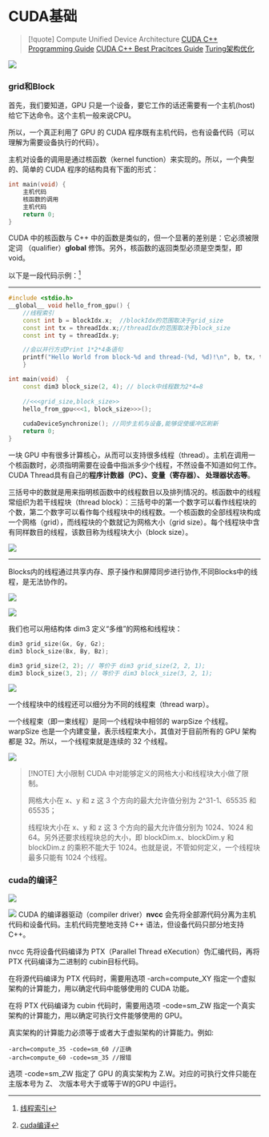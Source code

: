 # CUDA基础

> [!quote] Compute Unified Device Architecture
> [CUDA C++ Programming Guide](https://docs.nvidia.com/cuda/cuda-c-programming-guide)
> [CUDA C++ Best Pracitces Guide](https://docs.nvidia.com/cuda/cuda-c-best-practices-guide)
> [Turing架构优化](https://docs.nvidia.com/cuda/turing-tuning-guide)

![](../../../../../files/images/MLsys/13-a/13-a-1-1.png)

### grid和Block

首先，我们要知道，GPU 只是一个设备，要它工作的话还需要有一个主机(host)给它下达命令。这个主机一般来说CPU。

所以，一个真正利用了 GPU 的 CUDA 程序既有主机代码，也有设备代码（可以理解为需要设备执行的代码）。

主机对设备的调用是通过核函数（kernel function）来实现的。所以，一个典型的、简单的 CUDA 程序的结构具有下面的形式：

```cpp
int main(void) { 
	主机代码 
	核函数的调用 
	主机代码 
	return 0; 
}
```

CUDA 中的核函数与 C++ 中的函数是类似的，但一个显著的差别是：它必须被限定词 （qualifier）__global__ 修饰。另外，核函数的返回类型必须是空类型，即 void。

以下是一段代码示例：[^1]

---
```cpp
#include <stdio.h> 
__global__ void hello_from_gpu() { 
	//线程索引
	const int b = blockIdx.x;  //blockIdx的范围取决于grid_size
	const int tx = threadIdx.x;//threadIdx的范围取决于block_size
	const int ty = threadIdx.y; 

	//会以并行方式Print 1*2*4条语句
	printf("Hello World from block-%d and thread-(%d, %d)!\n", b, tx, ty);  
	} 

int main(void)  { 
	const dim3 block_size(2, 4); // block中线程数为2*4=8
	
	//<<<grid_size,block_size>>
	hello_from_gpu<<<1, block_size>>>(); 
	
	cudaDeviceSynchronize(); //同步主机与设备,能够促使缓冲区刷新
	return 0; 
}
```

一块 GPU 中有很多计算核心，从而可以支持很多线程（thread）。主机在调用一个核函数时，必须指明需要在设备中指派多少个线程，不然设备不知道如何工作。CUDA Thread具有自己的**程序计数器（PC）、变量（寄存器）、 处理器状态等**。

三括号中的数就是用来指明核函数中的线程数目以及排列情况的。核函数中的线程常组织为若干线程块（thread block）：三括号中的第一个数字可以看作线程块的个数，第二个数字可以看作每个线程块中的线程数。一个核函数的全部线程块构成一个网格（grid），而线程块的个数就记为网格大小（grid size）。每个线程块中含有同样数目的线程，该数目称为线程块大小（block size）。

![](../../../../../files/images/MLsys/13-a/13-a-1-3.png)

---

Blocks内的线程通过共享内存、原子操作和屏障同步进行协作,不同Blocks中的线程，是无法协作的。

![](../../../../../files/images/MLsys/13-a/13-a-1-4.png)

![](../../../../../files/images/MLsys/13-a/13-a-1-7.png)

我们也可以用结构体 dim3 定义“多维”的网格和线程块：

```cpp
dim3 grid_size(Gx, Gy, Gz); 
dim3 block_size(Bx, By, Bz);

dim3 grid_size(2, 2); // 等价于 dim3 grid_size(2, 2, 1); 
dim3 block_size(3, 2); // 等价于 dim3 block_size(3, 2, 1);
```

![](../../../../../files/images/MLsys/13-a/13-a-1.png)

一个线程块中的线程还可以细分为不同的线程束（thread warp）。

一个线程束（即一束线程）是同一个线程块中相邻的 warpSize 个线程。warpSize 也是一个内建变量，表示线程束大小，其值对于目前所有的 GPU 架构都是 32。所以，一个线程束就是连续的 32 个线程。

![](../../../../../files/images/MLsys/13-a/13-a-2.png)

> [!NOTE] 大小限制
> CUDA 中对能够定义的网格大小和线程块大小做了限制。
> 
> 网格大小在 x、y 和 z 这 3 个方向的最大允许值分别为 2^31-1、65535 和 65535； 
>
> 线程块大小在 x、y 和 z 这 3 个方向的最大允许值分别为 1024、1024 和 64。另外还要求线程块总的大小，即 blockDim.x、blockDim.y 和 blockDim.z 的乘积不能大于 1024。也就是说，不管如何定义，一个线程块最多只能有 1024 个线程。
> 

### cuda的编译[^3]
![](../../../../../files/images/MLsys/13-a/13-a-1-5.png)

![](../../../../../files/images/MLsys/13-a/13-a-1-6.png)
CUDA 的编译器驱动（compiler driver）**nvcc** 会先将全部源代码分离为主机代码和设备代码。主机代码完整地支持 C++ 语法，但设备代码只部分地支持 C++。

nvcc 先将设备代码编译为 PTX（Parallel Thread eXecution）伪汇编代码，再将 PTX 代码编译为二进制的 cubin目标代码。

在将源代码编译为 PTX 代码时，需要用选项 -arch=compute_XY 指定一个虚拟架构的计算能力，用以确定代码中能够使用的 CUDA 功能。

在将 PTX 代码编译为 cubin 代码时，需要用选项 -code=sm_ZW 指定一个真实架构的计算能力，用以确定可执行文件能够使用的 GPU。

真实架构的计算能力必须等于或者大于虚拟架构的计算能力。例如:

 ```
 -arch=compute_35 -code=sm_60 //正确
 -arch=compute_60 -code=sm_35 //报错
 ```
选项 -code=sm_ZW 指定了 GPU 的真实架构为 Z.W。对应的可执行文件只能在主版本号为 Z、 次版本号大于或等于W的GPU 中运行。


[^1]: [线程索引](../../../../../files/books/MLSys/CUDA%20编程：基础与实践_樊哲勇.pdf#page=27)
[^3]: [cuda编译](../../../../../files/books/MLSys/CUDA%20编程：基础与实践_樊哲勇.pdf#page=34)
